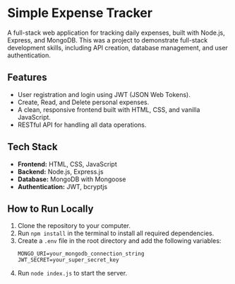 # Simple Expense Tracker

A full-stack web application for tracking daily expenses, built with Node.js, Express, and MongoDB. This was a project to demonstrate full-stack development skills, including API creation, database management, and user authentication.

## Features

* User registration and login using JWT (JSON Web Tokens).
* Create, Read, and Delete personal expenses.
* A clean, responsive frontend built with HTML, CSS, and vanilla JavaScript.
* RESTful API for handling all data operations.

## Tech Stack

* **Frontend:** HTML, CSS, JavaScript
* **Backend:** Node.js, Express.js
* **Database:** MongoDB with Mongoose
* **Authentication:** JWT, bcryptjs

## How to Run Locally

1.  Clone the repository to your computer.
2.  Run `npm install` in the terminal to install all required dependencies.
3.  Create a `.env` file in the root directory and add the following variables:
    ```
    MONGO_URI=your_mongodb_connection_string
    JWT_SECRET=your_super_secret_key
    ```
4.  Run `node index.js` to start the server.
